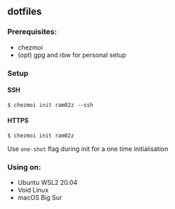 ## dotfiles

### Prerequisites:
- chezmoi
- (opt) gpg and rbw for personal setup

### Setup

#### SSH

`$ chezmoi init ram02z --ssh`

#### HTTPS

`$ chezmoi init ram02z`

Use `one-shot` flag during init for a one time initialisation

### Using on:
- Ubuntu WSL2 20.04
- Void Linux
- macOS Big Sur
